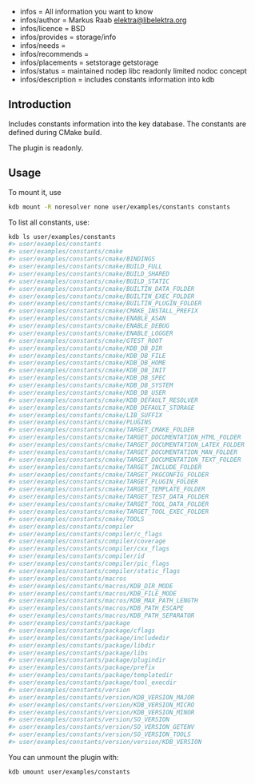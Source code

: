 - infos = All information you want to know
- infos/author = Markus Raab <elektra@libelektra.org>
- infos/licence = BSD
- infos/provides = storage/info
- infos/needs =
- infos/recommends =
- infos/placements = setstorage getstorage
- infos/status = maintained nodep libc readonly limited nodoc concept
- infos/description = includes constants information into kdb

## Introduction

Includes constants information into the key database. The constants are defined during CMake build.

The plugin is readonly.

## Usage

To mount it, use

```sh
kdb mount -R noresolver none user/examples/constants constants
```

To list all constants, use:

```sh
kdb ls user/examples/constants
#> user/examples/constants
#> user/examples/constants/cmake
#> user/examples/constants/cmake/BINDINGS
#> user/examples/constants/cmake/BUILD_FULL
#> user/examples/constants/cmake/BUILD_SHARED
#> user/examples/constants/cmake/BUILD_STATIC
#> user/examples/constants/cmake/BUILTIN_DATA_FOLDER
#> user/examples/constants/cmake/BUILTIN_EXEC_FOLDER
#> user/examples/constants/cmake/BUILTIN_PLUGIN_FOLDER
#> user/examples/constants/cmake/CMAKE_INSTALL_PREFIX
#> user/examples/constants/cmake/ENABLE_ASAN
#> user/examples/constants/cmake/ENABLE_DEBUG
#> user/examples/constants/cmake/ENABLE_LOGGER
#> user/examples/constants/cmake/GTEST_ROOT
#> user/examples/constants/cmake/KDB_DB_DIR
#> user/examples/constants/cmake/KDB_DB_FILE
#> user/examples/constants/cmake/KDB_DB_HOME
#> user/examples/constants/cmake/KDB_DB_INIT
#> user/examples/constants/cmake/KDB_DB_SPEC
#> user/examples/constants/cmake/KDB_DB_SYSTEM
#> user/examples/constants/cmake/KDB_DB_USER
#> user/examples/constants/cmake/KDB_DEFAULT_RESOLVER
#> user/examples/constants/cmake/KDB_DEFAULT_STORAGE
#> user/examples/constants/cmake/LIB_SUFFIX
#> user/examples/constants/cmake/PLUGINS
#> user/examples/constants/cmake/TARGET_CMAKE_FOLDER
#> user/examples/constants/cmake/TARGET_DOCUMENTATION_HTML_FOLDER
#> user/examples/constants/cmake/TARGET_DOCUMENTATION_LATEX_FOLDER
#> user/examples/constants/cmake/TARGET_DOCUMENTATION_MAN_FOLDER
#> user/examples/constants/cmake/TARGET_DOCUMENTATION_TEXT_FOLDER
#> user/examples/constants/cmake/TARGET_INCLUDE_FOLDER
#> user/examples/constants/cmake/TARGET_PKGCONFIG_FOLDER
#> user/examples/constants/cmake/TARGET_PLUGIN_FOLDER
#> user/examples/constants/cmake/TARGET_TEMPLATE_FOLDER
#> user/examples/constants/cmake/TARGET_TEST_DATA_FOLDER
#> user/examples/constants/cmake/TARGET_TOOL_DATA_FOLDER
#> user/examples/constants/cmake/TARGET_TOOL_EXEC_FOLDER
#> user/examples/constants/cmake/TOOLS
#> user/examples/constants/compiler
#> user/examples/constants/compiler/c_flags
#> user/examples/constants/compiler/coverage
#> user/examples/constants/compiler/cxx_flags
#> user/examples/constants/compiler/id
#> user/examples/constants/compiler/pic_flags
#> user/examples/constants/compiler/static_flags
#> user/examples/constants/macros
#> user/examples/constants/macros/KDB_DIR_MODE
#> user/examples/constants/macros/KDB_FILE_MODE
#> user/examples/constants/macros/KDB_MAX_PATH_LENGTH
#> user/examples/constants/macros/KDB_PATH_ESCAPE
#> user/examples/constants/macros/KDB_PATH_SEPARATOR
#> user/examples/constants/package
#> user/examples/constants/package/cflags
#> user/examples/constants/package/includedir
#> user/examples/constants/package/libdir
#> user/examples/constants/package/libs
#> user/examples/constants/package/plugindir
#> user/examples/constants/package/prefix
#> user/examples/constants/package/templatedir
#> user/examples/constants/package/tool_execdir
#> user/examples/constants/version
#> user/examples/constants/version/KDB_VERSION_MAJOR
#> user/examples/constants/version/KDB_VERSION_MICRO
#> user/examples/constants/version/KDB_VERSION_MINOR
#> user/examples/constants/version/SO_VERSION
#> user/examples/constants/version/SO_VERSION_GETENV
#> user/examples/constants/version/SO_VERSION_TOOLS
#> user/examples/constants/version/version/KDB_VERSION
```

You can unmount the plugin with:

```sh
kdb umount user/examples/constants
```
